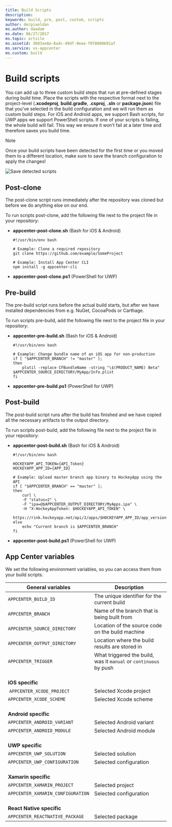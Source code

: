 ```yaml
---
title: Build Scripts
description: 
keywords: build, pre, post, custom, scripts
author: derpixeldan
ms.author: daadam
ms.date: 06/27/2017
ms.topic: article
ms.assetid: 3603ae8a-8adc-49df-9eee-f078008691af
ms.service: vs-appcenter
ms.custom: build
---
```


# Build scripts

You can add up to three custom build steps that run at pre-defined stages during build time. Place the scripts with the respective format next to the project-level (**.xcodeproj**, **build.gradle**, **.csproj**, **.sln** or **package.json**) file that you've selected in the build configuration and we will run them as custom build steps. For iOS and Android apps, we support Bash scripts, for UWP apps we support PowerShell scripts. If one of your scripts is failing, the whole build will fail. This way we ensure it won’t fail at a later time and therefore saves you build time.

>[!NOTE]
> Once your build scripts have been detected for the first time or you moved them to a different location, make sure to save the branch configuration to apply the changes!

![Save detected scripts][build-scripts-detected]

## Post-clone

The post-clone script runs immediately after the repository was cloned but before we do anything else on our end.

To run scripts post-clone, add the following file next to the project file in your repository:

- **appcenter-post-clone.sh** (Bash for iOS & Android)

    ```shell
    #!/usr/bin/env bash

    # Example: Clone a required repository
    git clone https://github.com/example/SomeProject

    # Example: Install App Center CLI
    npm install -g appcenter-cli
    ```

- **appcenter-post-clone.ps1** (PowerShell for UWP)

## Pre-build

The pre-build script runs before the actual build starts, but after we have installed dependencies from e.g. NuGet, CocoaPods or Carthage.

To run scripts pre-build, add the following file next to the project file in your repository:

- **appcenter-pre-build.sh** (Bash for iOS & Android)

    ```shell
    #!/usr/bin/env bash

    # Example: Change bundle name of an iOS app for non-production
    if [ "$APPCENTER_BRANCH" != "master" ];
    then
        plutil -replace CFBundleName -string "\$(PRODUCT_NAME) Beta" $APPCENTER_SOURCE_DIRECTORY/MyApp/Info.plist
    fi
    ```

- **appcenter-pre-build.ps1** (PowerShell for UWP)

## Post-build

The post-build script runs after the build has finished and we have copied all the necessary artifacts to the output directory.

To run scripts post-build, add the following file next to the project file in your repository:

- **appcenter-post-build.sh** (Bash for iOS & Android)

    ```shell
    #!/usr/bin/env bash

    HOCKEYAPP_API_TOKEN={API_Token}
    HOCKEYAPP_APP_ID={APP_ID}

    # Example: Upload master branch app binary to HockeyApp using the API
    if [ "$APPCENTER_BRANCH" == "master" ];
    then
        curl \
        -F "status=2" \
        -F "ipa=@$APPCENTER_OUTPUT_DIRECTORY/MyApps.ipa" \
        -H "X-HockeyAppToken: $HOCKEYAPP_API_TOKEN" \
        https://rink.hockeyapp.net/api/2/apps/$HOCKEYAPP_APP_ID/app_versions/upload
    else
        echo "Current branch is $APPCENTER_BRANCH"
    fi
    ```

- **appcenter-post-build.ps1** (PowerShell for UWP)

## App Center variables

We set the following environment variables, so you can access them from your build scripts.

| **General variables** | **Description** |
| --------------------------------- | --- |
| `APPCENTER_BUILD_ID` | The unique identifier for the current build |
| `APPCENTER_BRANCH` | Name of the branch that is being built from |
| `APPCENTER_SOURCE_DIRECTORY` | Location of the source code on the build machine |
| `APPCENTER_OUTPUT_DIRECTORY` | Location where the build results are stored in |
| `APPCENTER_TRIGGER` | What triggered the build, was it `manual` or `continuous` by push |
| <br> **iOS specific** | |
| `APPCENTER_XCODE_PROJECT` | Selected Xcode project |
| `APPCENTER_XCODE_SCHEME` | Selected Xcode scheme |
| <br> **Android specific** | |
| `APPCENTER_ANDROID_VARIANT` | Selected Android variant |
| `APPCENTER_ANDROID_MODULE` | Selected Android module |
| <br> **UWP specific** | |
| `APPCENTER_UWP_SOLUTION` | Selected solution |
| `APPCENTER_UWP_CONFIGURATION` | Selected configuration |
| <br> **Xamarin specific** | |
| `APPCENTER_XAMARIN_PROJECT` | Selected project|
| `APPCENTER_XAMARIN_CONFIGURATION` | Selected configuration|
| <br> **React Native specific** | |
| `APPCENTER_REACTNATIVE_PACKAGE` | Selected package|

[build-scripts-detected]: ~/build/custom/scripts/images/build-scripts-detected.png "Build configuration shows detected build scripts"
